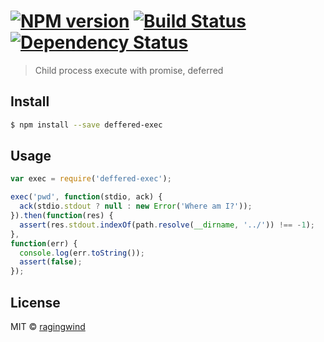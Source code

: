 #  [![NPM version][npm-image]][npm-url] [![Build Status][travis-image]][travis-url] [![Dependency Status][daviddm-url]][daviddm-image]

> Child process execute with promise, deferred


## Install

```sh
$ npm install --save deffered-exec
```


## Usage

```js
var exec = require('deffered-exec');

exec('pwd', function(stdio, ack) {
  ack(stdio.stdout ? null : new Error('Where am I?'));
}).then(function(res) {
  assert(res.stdout.indexOf(path.resolve(__dirname, '../')) !== -1);
},
function(err) {
  console.log(err.toString());
  assert(false);
});
```


## License

MIT © [ragingwind](http://ragingwind.me)


[npm-url]: https://npmjs.org/package/deffered-exec
[npm-image]: https://badge.fury.io/js/deffered-exec.svg
[travis-url]: https://travis-ci.org/ragingwind/deffered-exec
[travis-image]: https://travis-ci.org/ragingwind/deffered-exec.svg?branch=master
[daviddm-url]: https://david-dm.org/ragingwind/deffered-exec.svg?theme=shields.io
[daviddm-image]: https://david-dm.org/ragingwind/deffered-exec

